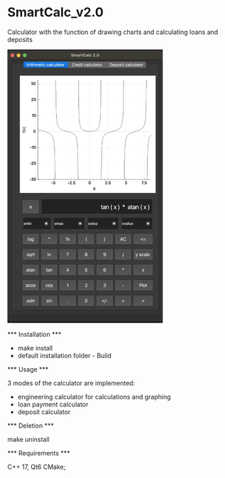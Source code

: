# SmartCalc_v2.0
Calculator with the function of drawing charts and calculating loans and deposits

<img src="materials/mainwindow.png" alt="preview" width="350">

*** Installation *** 

 - make install
 - default installation folder - Build
 
*** Usage ***

3 modes of the calculator are implemented:
 - engineering calculator for calculations and graphing
 - loan payment calculator
 - deposit calculator

*** Deletion ***

make uninstall

*** Requirements ***

C++ 17, Qt6 CMake;
